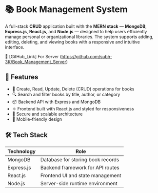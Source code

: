 # 📚 Book Management System

A full-stack **CRUD** application built with the **MERN stack** — **MongoDB**, **Express.js**, **React.js**, and **Node.js** — designed to help users efficiently manage personal or organizational libraries. The system supports adding, editing, deleting, and viewing books with a responsive and intuitive interface.

🔗 [GitHub_Link] For Server (https://github.com/subh-3K/Book_Management_Server)

## 🚀 Features

- 📝 Create, Read, Update, Delete (CRUD) operations for books
- 🔍 Search and filter books by title, author, or category
- 📦 Backend API with Express and MongoDB
- ⚛️ Frontend built with React.js and styled for responsiveness
- 🔐 Secure and scalable architecture
- 📱 Mobile-friendly design

## 🛠️ Tech Stack

| Technology   | Role                     |
|--------------|--------------------------|
| MongoDB      | Database for storing book records |
| Express.js   | Backend framework for API routes |
| React.js     | Frontend UI and state management |
| Node.js      | Server-side runtime environment |


